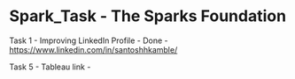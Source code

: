 # Spark_Task -  The Sparks Foundation

Task 1 - Improving LinkedIn Profile - Done - https://www.linkedin.com/in/santoshhkamble/

Task 5 - Tableau link -  
